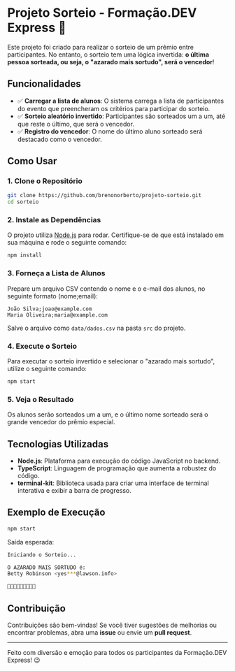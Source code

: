 # Projeto Sorteio - Formação.DEV Express 🎉

Este projeto foi criado para realizar o sorteio de um prêmio entre participantes. No entanto, o sorteio tem uma lógica invertida: **o última pessoa sorteada, ou seja, o "azarado mais sortudo", será o vencedor**!

## Funcionalidades

- ✅ **Carregar a lista de alunos**: O sistema carrega a lista de participantes do evento que preencheram os critérios para participar do sorteio.
- ✅ **Sorteio aleatório invertido**: Participantes são sorteados um a um, até que reste o último, que será o vencedor.
- ✅ **Registro do vencedor**: O nome do último aluno sorteado será destacado como o vencedor.

## Como Usar

### 1. **Clone o Repositório**

```bash
git clone https://github.com/brenonorberto/projeto-sorteio.git
cd sorteio
```

### 2. **Instale as Dependências**

O projeto utiliza [Node.js](https://nodejs.org/) para rodar. Certifique-se de que está instalado em sua máquina e rode o seguinte comando:

```bash
npm install
```

### 3. **Forneça a Lista de Alunos**

Prepare um arquivo CSV contendo o nome e o e-mail dos alunos, no seguinte formato (nome;email):

```
João Silva;joao@example.com
Maria Oliveira;maria@example.com
```

Salve o arquivo como `data/dados.csv` na pasta `src` do projeto.

### 4. **Execute o Sorteio**

Para executar o sorteio invertido e selecionar o "azarado mais sortudo", utilize o seguinte comando:

```bash
npm start
```

### 5. **Veja o Resultado**

Os alunos serão sorteados um a um, e o último nome sorteado será o grande vencedor do prêmio especial.

## Tecnologias Utilizadas

- **Node.js**: Plataforma para execução do código JavaScript no backend.
- **TypeScript**: Linguagem de programação que aumenta a robustez do código.
- **terminal-kit**: Biblioteca usada para criar uma interface de terminal interativa e exibir a barra de progresso.

## Exemplo de Execução

```bash
npm start
```

Saída esperada:

```bash
Iniciando o Sorteio...

O AZARADO MAIS SORTUDO é:
Betty Robinson <yes***@lawson.info>

🎉🎉🎉🎉🎉🎉🎉🎉🎉
```

## Contribuição

Contribuições são bem-vindas! Se você tiver sugestões de melhorias ou encontrar problemas, abra uma **issue** ou envie um **pull request**.

---

Feito com diversão e emoção para todos os participantes da Formação.DEV Express! 😉
